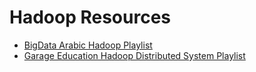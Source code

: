 # Hadoop Resources

- [BigData Arabic Hadoop Playlist](https://www.youtube.com/playlist?list=PLrooD4hY1QqAK5pbBpcthLuMa-cXnXJLE)
- [Garage Education Hadoop Distributed System Playlist](https://www.youtube.com/watch?v=Ot63tlh0PaE&list=PLxNoJq6k39G8Ak39PDC-oYvp6ZRvIn3Pa)

